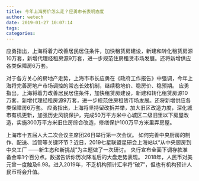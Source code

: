 ```yaml
---
title: 今年上海房价怎么走？应勇市长表明态度
author: wetech
date: 2019-01-27 10:07:14
tags: 
categories: 
---
```

应勇指出，上海将着力改善居民居住条件，加快租赁房建设，新建和转化租赁房源10万套，新增代理经租房源9万套，进一步规范住房租赁市场发展。还将新增供应各类保障房6万套。
<!-- more -->
对于各方关心的房地产走势，上海市市长应勇在《政府工作报告》中强调，今年上海将完善房地产市场调控的常态长效机制，继续稳地价、稳房价、稳预期。
应勇指出，上海将着力改善居民居住条件，加快租赁房建设，新建和转化租赁房源10万套，新增代理经租房源9万套，进一步规范住房租赁市场发展。还将新增供应各类保障房6万套。
应勇指出，上海将坚持留改拆并举，加大旧区改造力度，深化城市有机更新，加强历史风貌保护，完成50万平方米中心城区二级旧里以下房屋改造，实施300万平方米旧住房综合改造，修缮保护100万平方米里弄房屋。
 
 
上海市十五届人大二次会议主席团26日举行第一次会议。
如何完善中央厨房的制作、配送、监管等关键环节？近日，2019七星联盟星研会上海站以“从中央厨房到中央工厂 ——新生态和新挑战”为主题做了一次研讨。
央行宣布全面下调存款准备金率1个百分点。数据告诉你历次降准后的大盘走势表现。
2018年，人民币对美元曾一度触及6.98。进入2019年，不乏机构预计汇率将“破7”，但也有机构预计人民币将会升值。
